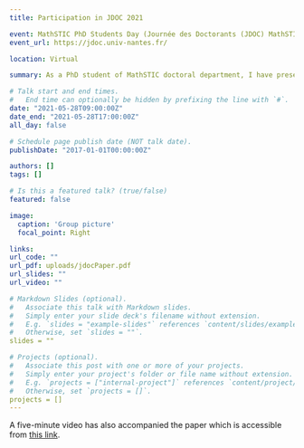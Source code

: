 ```yaml
---
title: Participation in JDOC 2021

event: MathSTIC PhD Students Day (Journée des Doctorants (JDOC) MathSTIC)
event_url: https://jdoc.univ-nantes.fr/

location: Virtual

summary: As a PhD student of MathSTIC doctoral department, I have presented my PhD research as a short paper titled "A Generic Testing Approach for Low-Code Development Platforms using TDL".

# Talk start and end times.
#   End time can optionally be hidden by prefixing the line with `#`.
date: "2021-05-28T09:00:00Z"
date_end: "2021-05-28T17:00:00Z"
all_day: false

# Schedule page publish date (NOT talk date).
publishDate: "2017-01-01T00:00:00Z"

authors: []
tags: []

# Is this a featured talk? (true/false)
featured: false

image:
  caption: 'Group picture'
  focal_point: Right

links:
url_code: ""
url_pdf: uploads/jdocPaper.pdf
url_slides: ""
url_video: ""

# Markdown Slides (optional).
#   Associate this talk with Markdown slides.
#   Simply enter your slide deck's filename without extension.
#   E.g. `slides = "example-slides"` references `content/slides/example-slides.md`.
#   Otherwise, set `slides = ""`.
slides = ""

# Projects (optional).
#   Associate this post with one or more of your projects.
#   Simply enter your project's folder or file name without extension.
#   E.g. `projects = ["internal-project"]` references `content/project/deep-learning/index.md`.
#   Otherwise, set `projects = []`.
projects = []
---
```

A five-minute video has also accompanied the paper which is accessible from [this link](https://drive.google.com/file/d/14AR0AgLO4jrJVgh2hxQJ86nHOK0tVCfB/view?usp=sharing).